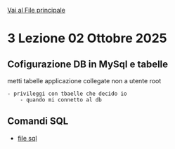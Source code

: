 [Vai al File principale](../../Readme.md)

# 3 Lezione 02 Ottobre 2025

## Cofigurazione DB in MySql e tabelle

metti tabelle applicazione collegate non a utente root

    - privileggi con tbaelle che decido io
        - quando mi connetto al db

## Comandi SQL

- [file sql](SQL/file.sql)